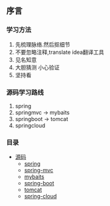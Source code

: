 ## 序言

### 学习方法
1. 先梳理脉络.然后抠细节
2. 不要忽略注释,translate idea翻译工具
3. 见名知意
4. 大胆猜测 小心验证
5. 坚持看

### 源码学习路线
1. spring
2. springmvc -> mybaits
3. springboot -> tomcat
4. springcloud

### 目录

* [源码](/analysis/)
    * [spring](/analysis/spring/)
    * [spring-mvc](/analysis/spring-mvc/)
    * [mybaits](/analysis/spring/)
    * [spring-boot](/analysis/spring/)
    * [tomcat](/analysis/spring/)
    * [spring-cloud](/analysis/spring/)
